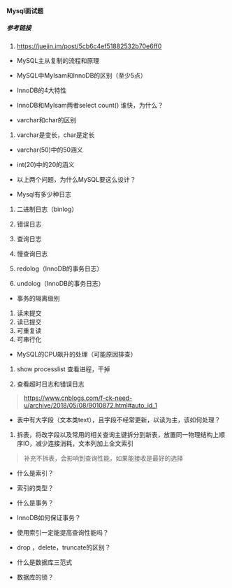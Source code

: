 #### Mysql面试题

##### 参考链接
1. https://juejin.im/post/5cb6c4ef51882532b70e6ff0

- MySQL主从复制的流程和原理


- MySQL中MyIsam和InnoDB的区别（至少5点）


- InnoDB的4大特性

- InnoDB和MyIsam两者select count() 谁快，为什么？


- varchar和char的区别
1. varchar是变长，char是定长


- varchar(50)中的50涵义

- int(20)中的20的涵义

- 以上两个问题，为什么MySQL要这么设计？

- Mysql有多少种日志
1. 二进制日志（binlog）

2. 错误日志

3. 查询日志

4. 慢查询日志

5. redolog（InnoDB的事务日志）

6. undolog（InnoDB的事务日志）


- 事务的隔离级别
1. 读未提交
2. 读已提交
3. 可重复读
4. 可串行化


- MySQL的CPU飙升的处理（可能原因排查）
1. show processlist 查看进程，干掉

2. 查看超时日志和错误日志

> https://www.cnblogs.com/f-ck-need-u/archive/2018/05/08/9010872.html#auto_id_1

- 表中有大字段（文本类text），且字段不经常更新，以读为主，该如何处理？
1. 拆表，将改字段以及常用的相关查询主键拆分到新表，放置同一物理结构上顺序IO，减少连接消耗，文本列加上全文索引

>补充不拆表，会影响到查询性能，如果能接收是最好的选择

- 什么是索引？

- 索引的类型？

- 什么是事务？

- InnoDB如何保证事务？

- 使用索引一定能提高查询性能吗？

- drop ，delete，truncate的区别？

- 什么是数据库三范式

- 数据库的锁？

